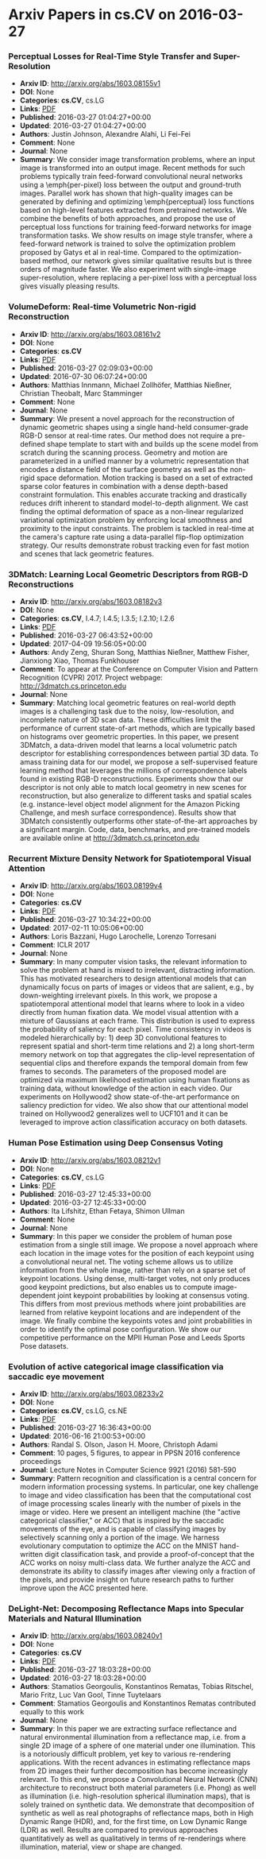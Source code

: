 # Arxiv Papers in cs.CV on 2016-03-27
### Perceptual Losses for Real-Time Style Transfer and Super-Resolution
- **Arxiv ID**: http://arxiv.org/abs/1603.08155v1
- **DOI**: None
- **Categories**: **cs.CV**, cs.LG
- **Links**: [PDF](http://arxiv.org/pdf/1603.08155v1)
- **Published**: 2016-03-27 01:04:27+00:00
- **Updated**: 2016-03-27 01:04:27+00:00
- **Authors**: Justin Johnson, Alexandre Alahi, Li Fei-Fei
- **Comment**: None
- **Journal**: None
- **Summary**: We consider image transformation problems, where an input image is transformed into an output image. Recent methods for such problems typically train feed-forward convolutional neural networks using a \emph{per-pixel} loss between the output and ground-truth images. Parallel work has shown that high-quality images can be generated by defining and optimizing \emph{perceptual} loss functions based on high-level features extracted from pretrained networks. We combine the benefits of both approaches, and propose the use of perceptual loss functions for training feed-forward networks for image transformation tasks. We show results on image style transfer, where a feed-forward network is trained to solve the optimization problem proposed by Gatys et al in real-time. Compared to the optimization-based method, our network gives similar qualitative results but is three orders of magnitude faster. We also experiment with single-image super-resolution, where replacing a per-pixel loss with a perceptual loss gives visually pleasing results.



### VolumeDeform: Real-time Volumetric Non-rigid Reconstruction
- **Arxiv ID**: http://arxiv.org/abs/1603.08161v2
- **DOI**: None
- **Categories**: **cs.CV**
- **Links**: [PDF](http://arxiv.org/pdf/1603.08161v2)
- **Published**: 2016-03-27 02:09:03+00:00
- **Updated**: 2016-07-30 06:07:24+00:00
- **Authors**: Matthias Innmann, Michael Zollhöfer, Matthias Nießner, Christian Theobalt, Marc Stamminger
- **Comment**: None
- **Journal**: None
- **Summary**: We present a novel approach for the reconstruction of dynamic geometric shapes using a single hand-held consumer-grade RGB-D sensor at real-time rates. Our method does not require a pre-defined shape template to start with and builds up the scene model from scratch during the scanning process. Geometry and motion are parameterized in a unified manner by a volumetric representation that encodes a distance field of the surface geometry as well as the non-rigid space deformation. Motion tracking is based on a set of extracted sparse color features in combination with a dense depth-based constraint formulation. This enables accurate tracking and drastically reduces drift inherent to standard model-to-depth alignment. We cast finding the optimal deformation of space as a non-linear regularized variational optimization problem by enforcing local smoothness and proximity to the input constraints. The problem is tackled in real-time at the camera's capture rate using a data-parallel flip-flop optimization strategy. Our results demonstrate robust tracking even for fast motion and scenes that lack geometric features.



### 3DMatch: Learning Local Geometric Descriptors from RGB-D Reconstructions
- **Arxiv ID**: http://arxiv.org/abs/1603.08182v3
- **DOI**: None
- **Categories**: **cs.CV**, I.4.7; I.4.5; I.3.5; I.2.10; I.2.6
- **Links**: [PDF](http://arxiv.org/pdf/1603.08182v3)
- **Published**: 2016-03-27 06:43:52+00:00
- **Updated**: 2017-04-09 19:56:05+00:00
- **Authors**: Andy Zeng, Shuran Song, Matthias Nießner, Matthew Fisher, Jianxiong Xiao, Thomas Funkhouser
- **Comment**: To appear at the Conference on Computer Vision and Pattern
  Recognition (CVPR) 2017. Project webpage: http://3dmatch.cs.princeton.edu
- **Journal**: None
- **Summary**: Matching local geometric features on real-world depth images is a challenging task due to the noisy, low-resolution, and incomplete nature of 3D scan data. These difficulties limit the performance of current state-of-art methods, which are typically based on histograms over geometric properties. In this paper, we present 3DMatch, a data-driven model that learns a local volumetric patch descriptor for establishing correspondences between partial 3D data. To amass training data for our model, we propose a self-supervised feature learning method that leverages the millions of correspondence labels found in existing RGB-D reconstructions. Experiments show that our descriptor is not only able to match local geometry in new scenes for reconstruction, but also generalize to different tasks and spatial scales (e.g. instance-level object model alignment for the Amazon Picking Challenge, and mesh surface correspondence). Results show that 3DMatch consistently outperforms other state-of-the-art approaches by a significant margin. Code, data, benchmarks, and pre-trained models are available online at http://3dmatch.cs.princeton.edu



### Recurrent Mixture Density Network for Spatiotemporal Visual Attention
- **Arxiv ID**: http://arxiv.org/abs/1603.08199v4
- **DOI**: None
- **Categories**: **cs.CV**
- **Links**: [PDF](http://arxiv.org/pdf/1603.08199v4)
- **Published**: 2016-03-27 10:34:22+00:00
- **Updated**: 2017-02-11 10:05:06+00:00
- **Authors**: Loris Bazzani, Hugo Larochelle, Lorenzo Torresani
- **Comment**: ICLR 2017
- **Journal**: None
- **Summary**: In many computer vision tasks, the relevant information to solve the problem at hand is mixed to irrelevant, distracting information. This has motivated researchers to design attentional models that can dynamically focus on parts of images or videos that are salient, e.g., by down-weighting irrelevant pixels. In this work, we propose a spatiotemporal attentional model that learns where to look in a video directly from human fixation data. We model visual attention with a mixture of Gaussians at each frame. This distribution is used to express the probability of saliency for each pixel. Time consistency in videos is modeled hierarchically by: 1) deep 3D convolutional features to represent spatial and short-term time relations and 2) a long short-term memory network on top that aggregates the clip-level representation of sequential clips and therefore expands the temporal domain from few frames to seconds. The parameters of the proposed model are optimized via maximum likelihood estimation using human fixations as training data, without knowledge of the action in each video. Our experiments on Hollywood2 show state-of-the-art performance on saliency prediction for video. We also show that our attentional model trained on Hollywood2 generalizes well to UCF101 and it can be leveraged to improve action classification accuracy on both datasets.



### Human Pose Estimation using Deep Consensus Voting
- **Arxiv ID**: http://arxiv.org/abs/1603.08212v1
- **DOI**: None
- **Categories**: **cs.CV**, cs.LG
- **Links**: [PDF](http://arxiv.org/pdf/1603.08212v1)
- **Published**: 2016-03-27 12:45:33+00:00
- **Updated**: 2016-03-27 12:45:33+00:00
- **Authors**: Ita Lifshitz, Ethan Fetaya, Shimon Ullman
- **Comment**: None
- **Journal**: None
- **Summary**: In this paper we consider the problem of human pose estimation from a single still image. We propose a novel approach where each location in the image votes for the position of each keypoint using a convolutional neural net. The voting scheme allows us to utilize information from the whole image, rather than rely on a sparse set of keypoint locations. Using dense, multi-target votes, not only produces good keypoint predictions, but also enables us to compute image-dependent joint keypoint probabilities by looking at consensus voting. This differs from most previous methods where joint probabilities are learned from relative keypoint locations and are independent of the image. We finally combine the keypoints votes and joint probabilities in order to identify the optimal pose configuration. We show our competitive performance on the MPII Human Pose and Leeds Sports Pose datasets.



### Evolution of active categorical image classification via saccadic eye movement
- **Arxiv ID**: http://arxiv.org/abs/1603.08233v2
- **DOI**: None
- **Categories**: **cs.CV**, cs.LG, cs.NE
- **Links**: [PDF](http://arxiv.org/pdf/1603.08233v2)
- **Published**: 2016-03-27 16:36:43+00:00
- **Updated**: 2016-06-16 21:00:53+00:00
- **Authors**: Randal S. Olson, Jason H. Moore, Christoph Adami
- **Comment**: 10 pages, 5 figures, to appear in PPSN 2016 conference proceedings
- **Journal**: Lecture Notes in Computer Science 9921 (2016) 581-590
- **Summary**: Pattern recognition and classification is a central concern for modern information processing systems. In particular, one key challenge to image and video classification has been that the computational cost of image processing scales linearly with the number of pixels in the image or video. Here we present an intelligent machine (the "active categorical classifier," or ACC) that is inspired by the saccadic movements of the eye, and is capable of classifying images by selectively scanning only a portion of the image. We harness evolutionary computation to optimize the ACC on the MNIST hand-written digit classification task, and provide a proof-of-concept that the ACC works on noisy multi-class data. We further analyze the ACC and demonstrate its ability to classify images after viewing only a fraction of the pixels, and provide insight on future research paths to further improve upon the ACC presented here.



### DeLight-Net: Decomposing Reflectance Maps into Specular Materials and Natural Illumination
- **Arxiv ID**: http://arxiv.org/abs/1603.08240v1
- **DOI**: None
- **Categories**: **cs.CV**
- **Links**: [PDF](http://arxiv.org/pdf/1603.08240v1)
- **Published**: 2016-03-27 18:03:28+00:00
- **Updated**: 2016-03-27 18:03:28+00:00
- **Authors**: Stamatios Georgoulis, Konstantinos Rematas, Tobias Ritschel, Mario Fritz, Luc Van Gool, Tinne Tuytelaars
- **Comment**: Stamatios Georgoulis and Konstantinos Rematas contributed equally to
  this work
- **Journal**: None
- **Summary**: In this paper we are extracting surface reflectance and natural environmental illumination from a reflectance map, i.e. from a single 2D image of a sphere of one material under one illumination. This is a notoriously difficult problem, yet key to various re-rendering applications. With the recent advances in estimating reflectance maps from 2D images their further decomposition has become increasingly relevant.   To this end, we propose a Convolutional Neural Network (CNN) architecture to reconstruct both material parameters (i.e. Phong) as well as illumination (i.e. high-resolution spherical illumination maps), that is solely trained on synthetic data. We demonstrate that decomposition of synthetic as well as real photographs of reflectance maps, both in High Dynamic Range (HDR), and, for the first time, on Low Dynamic Range (LDR) as well. Results are compared to previous approaches quantitatively as well as qualitatively in terms of re-renderings where illumination, material, view or shape are changed.




